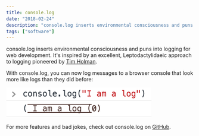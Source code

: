 ```yaml
---
title: console.log
date: "2018-02-24"
description: "console.log inserts environmental consciousness and puns into logging for web development."
tags: ["software"]
---
```


console.log inserts environmental consciousness and puns into logging for web development. It's inspired by an excellent, Leptodactylidaeic approach to logging pioneered by <a target="_blank" href="http://tholman.com/console-dot-frog/">Tim Holman</a>. 

With console.log, you can now log messages to a browser console that look more like logs than they did before:

![A log that looks like a log](./single_log.png "A log that looks like a log")

For more features and bad jokes, check out console.log on <a target="_blank" href="https://github.com/00f2ff/console.log">GitHub</a>.
